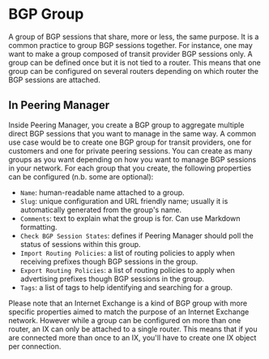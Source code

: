 # BGP Group

A group of BGP sessions that share, more or less, the same purpose. It is a
common practice to group BGP sessions together. For instance, one may want to
make a group composed of transit provider BGP sessions only. A group can be
defined once but it is not tied to a router. This means that one group can be
configured on several routers depending on which router the BGP sessions are
attached.

## In Peering Manager

Inside Peering Manager, you create a BGP group to aggregate multiple direct BGP
sessions that you want to manage in the same way. A common use case would be to
create one BGP group for transit providers, one for customers and one for
private peering sessions. You can create as many groups as you want depending
on how you want to manage BGP sessions in your network. For each group that you
create, the following properties can be configured (n.b. some are optional):

  * `Name`: human-readable name attached to a group.
  * `Slug`: unique configuration and URL friendly name; usually it is
     automatically generated from the group's name.
  * `Comments`: text to explain what the group is for. Can use Markdown
    formatting.
  * `Check BGP Session States`: defines if Peering Manager should poll the
    status of sessions within this group. 
  * `Import Routing Policies`: a list of routing policies to apply when
     receiving prefixes though BGP sessions in the group.
  * `Export Routing Policies`: a list of routing policies to apply when
     advertising prefixes though BGP sessions in the group.
  * `Tags`: a list of tags to help identifying and searching for a group.

Please note that an Internet Exchange is a kind of BGP group with more specific
properties aimed to match the purpose of an Internet Exchange network. However
while a group can be configured on more than one router, an IX can only be
attached to a single router. This means that if you are connected more than
once to an IX, you'll have to create one IX object per connection.
